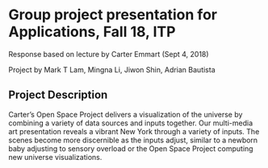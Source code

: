 # Group project presentation for Applications, Fall 18, ITP

Response based on lecture by Carter Emmart (Sept 4, 2018)

Project by Mark T Lam, Mingna Li, Jiwon Shin, Adrian Bautista

## Project Description ##

Carter’s Open Space Project delivers a visualization of the universe by combining a variety of data sources and inputs together. Our multi-media art presentation reveals a vibrant New York through a variety of inputs. The scenes become more discernible as the inputs adjust, similar to a newborn baby adjusting to sensory overload or the Open Space Project computing new universe visualizations.
